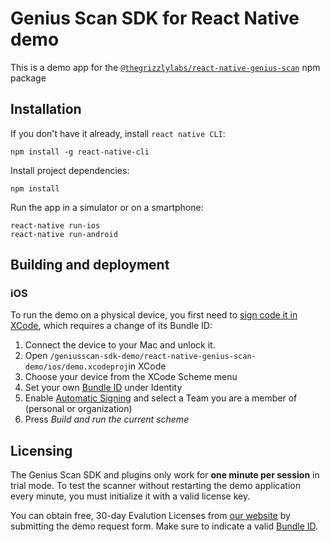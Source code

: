 # Genius Scan SDK for React Native demo
This is a demo app for the [`@thegrizzlylabs/react-native-genius-scan`](https://www.npmjs.com/package/@thegrizzlylabs/react-native-genius-scan) npm package

## Installation
If you don't have it already, install `react native CLI`:
```
npm install -g react-native-cli
```

Install project dependencies:
```
npm install
```

Run the app in a simulator or on a smartphone:
```
react-native run-ios
react-native run-android
```

## Building and deployment

### iOS

To run the demo on a physical device, you first need to [sign code it in XCode](https://help.apple.com/xcode/mac/current/#/dev5a825a1ca), which requires a change of its Bundle ID:

1. Connect the device to your Mac and unlock it.
2. Open `/geniusscan-sdk-demo/react-native-genius-scan-demo/ios/demo.xcodeproj`in XCode
3. Choose your device from the XCode Scheme menu
4. Set your own [Bundle ID](https://help.apple.com/xcode/mac/current/#/dev9b66ae7df) under Identity
5. Enable [Automatic Signing](https://help.apple.com/xcode/mac/current/#/dev80cc24546) and select a Team you are a member of (personal or organization)
6. Press _Build and run the current scheme_

## Licensing

The Genius Scan SDK and plugins only work for **one minute per session** in trial mode. To test the scanner without restarting the demo application every minute, you must initialize it with a valid license key.

You can obtain free, 30-day Evalution Licenses from [our website](https://www.thegrizzlylabs.com/document-scanner-sdk/) by submitting the demo request form. Make sure to indicate a valid [Bundle ID](https://help.apple.com/xcode/mac/current/#/dev9b66ae7df).